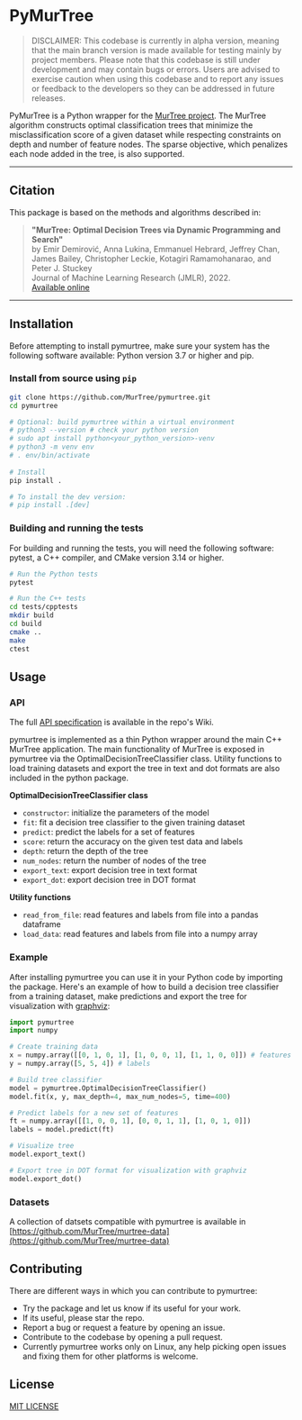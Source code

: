 # PyMurTree 
> DISCLAIMER: This codebase is currently in alpha version, meaning that the main branch version is made available for testing mainly by project members. Please note that this codebase is still under development and may contain bugs or errors. Users are advised to exercise caution when using this codebase and to report any issues or feedback to the developers so they can be addressed in future releases.


PyMurTree is a Python wrapper for the [MurTree project](https://github.com/DCC/murtree). The MurTree algorithm constructs optimal classification trees that minimize the misclassification score of a given dataset while respecting constraints on depth and number of feature nodes. The sparse objective, which penalizes each node added in the tree, is also supported.

---
## **Citation**

This package is based on the methods and algorithms described in:
> **"MurTree: Optimal Decision Trees via Dynamic Programming and Search"**  
> by Emir Demirović, Anna Lukina, Emmanuel Hebrard, Jeffrey Chan, James Bailey, Christopher Leckie, Kotagiri Ramamohanarao, and Peter J. Stuckey  
> Journal of Machine Learning Research (JMLR), 2022.  
> [Available online](https://jmlr.org/papers/v23/20-520.html)

---


## Installation

Before attempting to install pymurtree, make sure your system has the following software available: Python version 3.7 or higher and pip.

### Install from source using `pip`

```bash
git clone https://github.com/MurTree/pymurtree.git
cd pymurtree

# Optional: build pymurtree within a virtual environment
# python3 --version # check your python version
# sudo apt install python<your_python_version>-venv
# python3 -m venv env
# . env/bin/activate
 
# Install
pip install . 

# To install the dev version:
# pip install .[dev] 
```

### Building and running the tests

For building and running the tests, you will need the following software: pytest, a C++ compiler, and CMake   version 3.14 or higher.

```bash
# Run the Python tests
pytest

# Run the C++ tests
cd tests/cpptests
mkdir build
cd build
cmake ..
make
ctest
```

## Usage

### API

The full [API specification](https://github.com/MurTree/pymurtree/wiki/API-documentation) is available in the repo's Wiki. 

pymurtree is implemented as a thin Python wrapper around the main C++ MurTree application. The main functionality of MurTree is exposed in pymurtree via the OptimalDecisionTreeClassifier class. Utility functions to load training datasets and export the tree in text and dot formats are also included in the python package.

**OptimalDecisionTreeClassifier class**
- `constructor`: initialize the parameters of the model  
- `fit`: fit a decision tree classifier to the given training dataset
- `predict`: predict the labels for a set of features
- `score`: return the accuracy on the given test data and labels
- `depth`: return the depth of the tree
- `num_nodes`: return the number of nodes of the tree
- `export_text`: export decision tree in text format
- `export_dot`: export decision tree in DOT format

**Utility functions**
- `read_from_file`: read features and labels from file into a pandas dataframe
- `load_data`: read features and labels from file into a numpy array


### Example

After installing pymurtree you can use it in your Python code by importing the package. Here's an example of how to build a decision tree classifier from a training dataset, make predictions and export the tree for visualization with [graphviz](https://graphviz.org/):

```python
import pymurtree
import numpy

# Create training data
x = numpy.array([[0, 1, 0, 1], [1, 0, 0, 1], [1, 1, 0, 0]]) # features
y = numpy.array([5, 5, 4]) # labels

# Build tree classifier
model = pymurtree.OptimalDecisionTreeClassifier()
model.fit(x, y, max_depth=4, max_num_nodes=5, time=400)

# Predict labels for a new set of features
ft = numpy.array([[1, 0, 0, 1], [0, 0, 1, 1], [1, 0, 1, 0]])
labels = model.predict(ft)

# Visualize tree
model.export_text()

# Export tree in DOT format for visualization with graphviz
model.export_dot()
```

### Datasets

A collection of datsets compatible with pymurtree is available in [https://github.com/MurTree/murtree-data](https://github.com/MurTree/murtree-data)


## Contributing
There are different ways in which you can contribute to pymurtree:
- Try the package and let us know if its useful for your work. 
- If its useful, please star the repo.
- Report a bug or request a feature by opening an issue.
- Contribute to the codebase by opening a pull request.
- Currently pymurtree works only on Linux, any help picking open issues and fixing them for other platforms is welcome.

## License

[MIT LICENSE](LICENSE)
